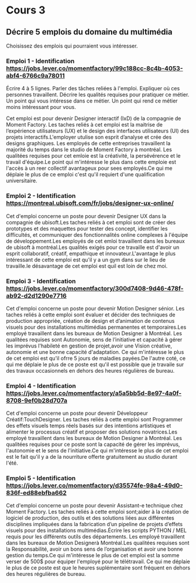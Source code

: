 # Cours 3
## Décrire 5 emplois du domaine du multimédia
Choisissez des emplois qui pourraient vous intéresser. 

### Emploi 1 - Identification https://jobs.lever.co/momentfactory/99c188cc-8c4b-4053-abf4-6766c9a78011
Écrire 4 à 5 lignes. Parler des tâches reliées à l'emploi. Expliquer où ces personnes travaillent. Décrire les qualités requises pour pratiquer ce métier. Un point qui vous intéresse dans ce métier. Un point qui rend ce métier moins intéressant pour vous.  

Cet emploi est pour devenir Designer interactif (IxD) de la compagnie de Moment Factory. Les taches reliés à cet emploi est la maitrise de l’expérience utilisateurs (UX) et le design des interfaces utilisateurs (UI) des projets interactifs.L'employer utulise son esprit d’analyse et crée des designs graphiques.  Les employés de cette entreprises travaillent la majorité du temps dans le studio de Moment Factory à montréal. Les qualitées requises pour cet emloie est la créativité, la persévérence et le travail d'équipe.Le point qui m'intéresse le plus dans cette emploie est l'accès à un reer collectif avantageux pour sees employés.Ce qui me déplaie le plus de ce emploi c'est qu'il requiert d'une qualification universitaire.

### Emploi 2 - Identification https://montreal.ubisoft.com/fr/jobs/designer-ux-online/

Cet d'emploi concerne un poste pour devenir Designer UX dans la compagnie de ubisoft.Les taches reliés à cet emploi sont de créer des prototypes et des maquettes pour tester des concept, identifier les difficultés, et communiquer des fonctionnalités online complexes à l'équipe de développement.Les employés de cet emloi travaillent dans les bureaux de ubisoft à montréal.Les qualités exigés pour ce travaille est d'avoir un esprit collaboratif, créatif, empathique et innovateur.L'avantage le plus intéressant de cette emploi est qu'il y a un gym dans sur le lieu de travaille.le désavantage de cet emploi est quil est loin de chez moi. 

### Emploi 3 - Identification https://jobs.lever.co/momentfactory/300d7408-9d46-478f-ab92-d2d1290e7716

Cet d'emploi concerne un poste pour devenir Motion Designer sénior. Les taches reliés à cette emploi sont évaluer et décider des techniques de production appropriée, création de design et d’animation de contenus visuels pour des installations multimédias permanentes et temporaires.Les employé travaillent dans les bureaux de Motion Designer à Montréal. Les qualitées requises sont Autonomie, sens de l’initiative et capacité à gérer les imprévus l'habileté en gestion de projet,avoir une Vision créative, autonomie et une bonne capacité d'adaptation. Ce qui m'intéresse le plus de cet emploi est qu'il ofrre 5 jours de maladies payées.De l'autre coté, ce qui me déplaie le plus de ce poste est qu'il est possible que je travaile sur des travaux occasionnels en dehors des heures régulières de bureau.

### Emploi 4 - Identification https://jobs.lever.co/momentfactory/a5a5bb5d-8e97-4a0f-8708-9ef0b28d707a

Cet d'emploi concerne un poste pour devenir Développeur Créatif:TouchDesigner. Les taches reliés à cette emploi sont Programmer des effets visuels temps réels basés sur des intentions artistiques et alimenter le processus créatif et proposer des solutions novatrices.Les employé travaillent dans les bureaux de Motion Designer à Montréal. Les qualitées requises pour ce poste sont la capacité de gérer les imprévus, l'autonomie et le sens de l'initiative.Ce qui m'intéresse le plus de cet emploi est le fait qu'il y a de la  nourriture offerte gratuitement au studio durant l'été.
### Emploi 5 - Identification https://jobs.lever.co/momentfactory/d35574fe-98a4-49d0-836f-ed88ebfba662

Cet d'emploi concerne un poste pour devenir Assistant-e technique chez Moment Factory. Les taches reliés à cette emploi sont;aider à la création de logiciel de production, des outils et des solutions liées aux différentes disciplines impliquées dans la fabrication d’un pipeline de projets d’effets visuels pour des installations multimédias.Écrire les scripts PYTHON / MEL requis pour les différents outils des départements. Les employé travaillent dans les bureaux de Motion Designerà Montréal.Les qualitées requises sont la Responsabilité, avoir un bons sens de l’organisation et avoir une bonne gestion du temps.Ce qui m'intéresse le plus de cet emploi est la somme verser de 500$ pour équiper
l'employé pour le télétravail. Ce qui me déplaie le plus de ce poste est que le heures suplémentaire sont fréquent en dehors des heures régulières de bureau.
